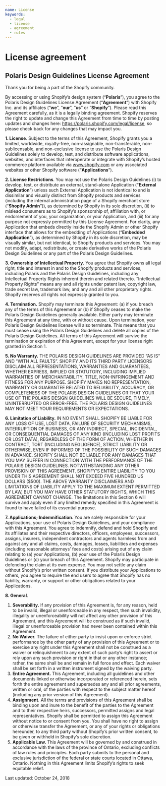 ```yaml
---
name: License
keywords:
  - legal
  - license
  - agreement
  - rules
---
```


# License agreement

## Polaris Design Guidelines License Agreement

Thank you for being a part of the Shopify community.

By accessing or using Shopify’s design system (“**Polaris**”), you agree to the Polaris Design Guidelines License Agreement (“**Agreement**”) with Shopify Inc. and its affiliates (“**we**”, “**our**”, “**us**” or “**Shopify**”). Please read this Agreement carefully, as it is a legally binding agreement. Shopify reserves the right to update and change this Agreement from time to time by posting updates and changes here: https://polaris.shopify.com/legal/license, so please check back for any changes that may impact you.

**1. License**. Subject to the terms of this Agreement, Shopify grants you a limited, worldwide, royalty-free, non-assignable, non-transferable, non-sublicensable, and non-exclusive license to use the Polaris Design Guidelines solely to develop, test, and distribute software applications, websites, and interfaces that interoperate or integrate with Shopify’s hosted commerce platform available via www.shopify.com or any associated websites or other Shopify software (“**Applications**”).

**2. License Restrictions**. You may not use the Polaris Design Guidelines (i) to develop, test, or distribute an external, stand-alone Application (“**External Application**”) unless such External Application is not identical to and is dissimilar and visually distinct from Shopify products and services (including the internal administration page of a Shopify merchant store (“**Shopify Admin**”)), as determined by Shopify in its sole discretion, (ii) to mislead consumers as to Shopify’s sponsorship of, affiliation with, or endorsement of you, your organization, or your Application, and (iii) for any purpose not expressly permitted by this License Agreement. For clarity, any Application that embeds directly inside the Shopify Admin or other Shopify interface that allows for the embedding of Applications (“**Embedded Application**”), as determined by Shopify in its sole discretion, may be visually similar, but not identical, to Shopify products and services. You may not modify, adapt, redistribute, or create derivative works of the Polaris Design Guidelines or any part of the Polaris Design Guidelines.

**3. Ownership of Intellectual Property.** You agree that Shopify owns all legal right, title and interest in and to the Shopify products and services, including Polaris and the Polaris Design Guidelines, including any Intellectual Property Rights inherent therein and related thereto. “Intellectual Property Rights” means any and all rights under patent law, copyright law, trade secret law, trademark law, and any and all other proprietary rights. Shopify reserves all rights not expressly granted to you.

**4. Termination.** Shopify may terminate this Agreement: (a) if you breach any of the terms of this Agreement or (b) if Shopify ceases to make the Polaris Design Guidelines generally available. Either party may terminate this Agreement at any time, with or without cause. Upon termination, your Polaris Design Guidelines license will also terminate. This means that you must cease using the Polaris Design Guidelines and delete all copies of the Polaris Design Guidelines. All terms of this Agreement will survive the termination or expiration of this Agreement, except for your license right granted in Section 1.

**5. No Warranty.** THE POLARIS DESIGN GUIDELINES ARE PROVIDED “AS IS” AND “WITH ALL FAULTS”. SHOPIFY AND ITS THIRD PARTY LICENSORS DISCLAIM ALL REPRESENTATIONS, WARRANTIES AND GUARANTEES, WHETHER EXPRESS, IMPLIED OR STATUTORY, INCLUDING IMPLIED WARRANTIES OF MERCHANTABILITY, TITLE, NON-INFRINGEMENT AND FITNESS FOR ANY PURPOSE. SHOPIFY MAKES NO REPRESENTATION, WARRANTY OR GUARANTEE RELATED TO RELIABILITY, ACCURACY, OR COMPLETENESS OF THE POLARIS DESIGN GUIDELINES OR THAT YOUR USE OF THE POLARIS DESIGN GUIDELINES WILL BE SECURE, TIMELY, UNINTERRUPTED OR ERROR-FREE. THE POLARIS DESIGN GUIDELINES MAY NOT MEET YOUR REQUIREMENTS OR EXPECTATIONS.

**6. Limitation of Liability.** IN NO EVENT SHALL SHOPIFY BE LIABLE FOR ANY LOSS OF USE, LOST DATA, FAILURE OF SECURITY MECHANISMS, INTERRUPTION OF BUSINESS, OR ANY INDIRECT, SPECIAL, INCIDENTAL, OR CONSEQUENTIAL DAMAGES OF ANY KIND (INCLUDING LOST PROFITS OR LOST DATA), REGARDLESS OF THE FORM OF ACTION, WHETHER IN CONTRACT, TORT (INCLUDING NEGLIGENCE), STRICT LIABILITY OR OTHERWISE, EVEN IF INFORMED OF THE POSSIBILITY OF SUCH DAMAGES IN ADVANCE. SHOPIFY SHALL NOT BE LIABLE FOR ANY DAMAGES THAT YOU MAY SUFFER IN CONNECTION WITH THE PERFORMANCE OF THE POLARIS DESIGN GUIDELINES. NOTWITHSTANDING ANY OTHER PROVISION OF THIS AGREEMENT, SHOPIFY’S ENTIRE LIABILITY TO YOU UNDER THIS AGREEMENT SHALL NOT EXCEED FIVE HUNDRED US DOLLARS (\$500). THE ABOVE WARRANTY DISCLAIMERS AND LIMITATIONS OF LIABILITY APPLY TO THE MAXIMUM EXTENT PERMITTED BY LAW, BUT YOU MAY HAVE OTHER STATUTORY RIGHTS, WHICH THIS AGREEMENT CANNOT CHANGE. The limitations in this Section 6 will survive and apply even if any limited remedy specified in this Agreement is found to have failed of its essential purpose.

**7. Applications; Indemnification**. You are solely responsible for your Applications, your use of Polaris Design Guidelines, and your compliance with this Agreement. You agree to indemnify, defend and hold Shopify and its affiliates and their respective directors, officers, employees, successors, assigns, insurers, independent contractors and agents harmless from and against any and all claims, costs, damages, losses, liabilities and expenses (including reasonable attorneys’ fees and costs) arising out of any claim relating to (a) your Applications, (b) your use of the Polaris Design Guidelines or (c) your breach of this Agreement. Shopify may participate in defending the claim at its own expense. You may not settle any claim without Shopify’s prior written consent. If you distribute your Applications to others, you agree to require the end users to agree that Shopify has no liability, warranty, or support or other obligations related to your Applications.

**8. General**.

1. **Severability.** If any provision of this Agreement is, for any reason, held to be invalid, illegal or unenforceable in any respect, then such invalidity, illegality or unenforceability will not affect any other provision of this Agreement, and this Agreement will be construed as if such invalid, illegal or unenforceable provision had never been contained within this Agreement.
1. **No Waiver.** The failure of either party to insist upon or enforce strict performance by the other party of any provision of this Agreement or to exercise any right under this Agreement shall not be construed as a waiver or relinquishment to any extent of such party’s right to assert or rely upon any such provision or right in that or any other instance; rather, the same shall be and remain in full force and effect. Each waiver shall be set forth in a written instrument signed by the waiving party.
1. **Entire Agreement.** This Agreement, including all guidelines and other documents linked or otherwise incorporated or referenced herein, sets forth the entire agreement and supersedes any and all prior agreements, written or oral, of the parties with respect to the subject matter hereof (including any prior version of this Agreement).
1. **Assignment.** All the terms and provisions of this Agreement shall be binding upon and inure to the benefit of the parties to the Agreement and to their respective heirs, successors, permitted assigns and legal representatives. Shopify shall be permitted to assign this Agreement without notice to or consent from you. You shall have no right to assign or otherwise transfer the Agreement, or any of your rights or obligations hereunder, to any third party without Shopify’s prior written consent, to be given or withheld in Shopify’s sole discretion.
1. **Applicable Law.** This Agreement will be governed by and construed in accordance with the laws of the province of Ontario, excluding conflicts of law rules and principles. Each party submits to the personal and exclusive jurisdiction of the federal or state courts located in Ottawa, Ontario. Nothing in this Agreement limits Shopify’s rights to seek equitable relief.

Last updated: October 24, 2018
